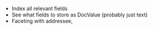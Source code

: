- Index all relevant fields
- See what fields to store as DocValue (probably just text)
- Faceting with addressee, 